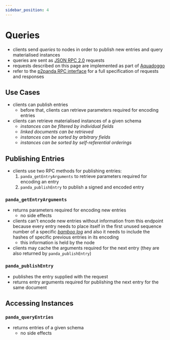 ```yaml
---
sidebar_position: 4
---
```


# Queries

- clients send _queries_ to nodes in order to publish new entries and query materialised instances
- queries are sent as [JSON RPC 2.0][json_rpc] requests
- requests described on this page are implemented as part of [Aquadoggo][aquadoggo]
- refer to the [p2panda RPC interface][p2panda_openrpc] for a full specification of requests and responses

## Use Cases

- clients can publish entries
    - before that, clients can retrieve parameters required for encoding entries
- clients can retrieve materialised instances of a given schema
    - _instances can be filtered by individual fields_
    - _linked documents can be retrieved_
    - _instances can be sorted by arbitrary fields_
    - _instances can be sorted by self-referential orderings_

## Publishing Entries

- clients use two RPC methods for publishing entries:
    1. `panda_getEntryArguments` to retrieve parameters required for encoding an entry
    2. `panda_publishEntry` to publish a signed and encoded entry

### `panda_getEntryArguments`

- returns parameters required for encoding new entries
    - no side effects
- clients can't encode new entries without information from this endpoint because every entry needs to place itself in the first unused sequence number of a specific [_bamboo log_][encoding] and also it needs to include the hashes of specific previous entries in its encoding
    - this information is held by the node
- clients may cache the arguments required for the next entry (they are also returned by `panda_publishEntry`)

### `panda_publishEntry`

- publishes the entry supplied with the request
- returns entry arguments required for publishing the next entry for the same document

## Accessing Instances

### `panda_queryEntries`

- returns entries of a given schema
    - no side effects


[aquadoggo]: https://github.com/p2panda/aquadoggo
[encoding]: /docs/writing-data/encoding
[json_rpc]: https://en.wikipedia.org/wiki/JSON-RPC
[p2panda_openrpc]: https://playground.open-rpc.org/?schemaUrl=https://raw.githubusercontent.com/p2panda/p2panda/main/p2panda-js/openrpc.json